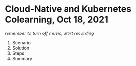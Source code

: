 # Cloud-Native and Kubernetes Colearning, Oct 18, 2021

*remember to turn off music, start recording*

1. Scenario
2. Solution
3. Steps
4. Summary

